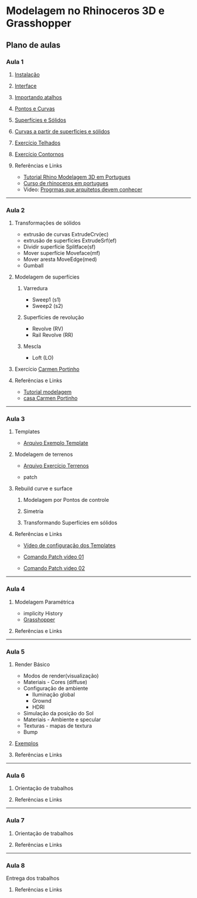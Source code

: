 # Modelagem no Rhinoceros 3D e Grasshopper

## Plano de aulas

### Aula 1

1. [Instalação](./rhino_Aulas/rh_install/install_rhino.md)

1. [Interface](./rhino_Aulas/rh_interface/rh_interface.md)

1. [Importando atalhos](./atalhosRhino/atalhosRhino.md)

1. [Pontos e Curvas](./rhino_Aulas/rh_curvas/rh_curvas.md)

1. [Superfícies e Sólidos](./rhino_Aulas/rh_Srf_brep/rh_srf_brep.md)

1. [Curvas a partir de superfícies e sólidos](./rhino_Aulas/curves_from_objects/curves_from_objects.md)

1. [Exercício Telhados](./rhino_Aulas/telhados/telhados.md)

1. [Exercício Contornos](./rhino_Aulas/contornos/contornos.md)

1. Referências e Links

    * [Tutorial Rhino Modelagem 3D em Portugues](https://www.youtube.com/watch?v=Tg36g5gJk-g&t=4s)
    * [Curso de rhinoceros em portugues](https://www.youtube.com/watch?v=7_maL5Sn8DU&list=PL2TS2Y8f7dOpxSQGn24FS5B5OMOyHphX4)
    * Video: [Progrmas que arquitetos devem conhecer](https://www.youtube.com/watch?v=1DDoQgcBmAk&t=262s)

___

### Aula 2

1. Transformações de sólidos

    * extrusão de curvas ExtrudeCrv(ec)
    * extrusão de superfícies ExtrudeSrf(ef)
    * Dividir superfície Splitface(sf)
    * Mover superfície Moveface(mf)
    * Mover aresta MoveEdge(med)
    * Gumball

1. Modelagem de superfícies

    1. Varredura

        * Sweep1 (s1)
        * Sweep2 (s2)

    1. Superfícies de revolução

        * Revolve (RV)
        * Rail Revolve (RR)

    1. Mescla

        * Loft (LO)

1. Exercício [Carmen Portinho](./rhino_Aulas/exercicio_casa_c_portinho/Casa_Carmen_Portinho_Reidy.zip)

1. Referências e Links
   
   * [Tutorial modelagem](https://www.youtube.com/watch?v=aqotuhPejiA&t=81s)
   * [casa Carmen Portinho](http://www.casasbrasileiras.arq.br/csaportinho.html)

___

### Aula 3

1. Templates

    * [Arquivo Exemplo Template](./TEMPLETE_INFO01.3dm)

1. Modelagem de terrenos

    * [Arquivo Exercício Terrenos](./terreno_exemplos.zip)

    * patch

1. Rebuild curve e surface

    1. Modelagem por Pontos de controle

    1. Simetria

    1. Transformando Superfícies em sólidos

1. Referências e Links

    * [Vídeo de configuração dos Templates](http://tips.rhino3d.com/2014/02/templates-defaults-in-rhino.html)

    * [Comando Patch vídeo 01](https://www.youtube.com/watch?v=nrizjM3v3Kw)

    * [Comando Patch video 02](https://www.youtube.com/watch?v=A4fVlz5waRM)

___

### Aula 4

1. Modelagem Paramétrica

    * implicity History
    * [Grasshopper](./grasshopper_intro/gh_intro.md)

1. Referências e Links

___

### Aula 5

1. Render Básico

    * Modos de render(visualização)
    * Materiais - Cores (diffuse)
    * Configuração de ambiente
        * Iluminação global
        * Grownd
        * HDRI
    * Simulação da posição do Sol
    * Materiais - Ambiente e specular
    * Texturas - mapas de textura
    * Bump

1. [Exemplos](./RhinoRender/Exemplo_Render.zip)

1. Referências e Links

___

### Aula 6

1. Orientação de trabalhos

1. Referências e Links

___

### Aula 7

1. Orientação de trabalhos

1. Referências e Links

___

### Aula 8

Entrega dos trabalhos

1. Referências e Links